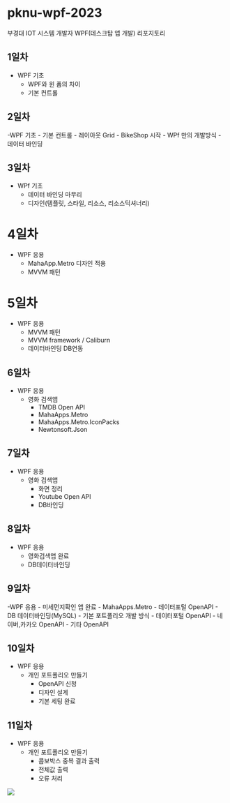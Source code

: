 # pknu-wpf-2023
부경대 IOT 시스템 개발자 WPF(데스크탑 앱 개발) 리포지토리


## 1일차
- WPF 기초
	- WPF와 윈 폼의 차이
	- 기본 컨트롤
	
## 2일차

-WPF 기초
	- 기본 컨트롤
	- 레이아웃 Grid
	- BikeShop 시작
	- WPf 만의 개발방식
	- 데이터 바인딩
	
	

## 3일차
- WPf 기초
	- 데이터 바인딩 마무리
	- 디자인(템플릿, 스타일, 리소스, 리소스딕셔너리)
	
	
# 4일차
- WPF 응용
	- MahaApp.Metro 디자인 적용
	- MVVM 패턴
	
# 5일차
- WPF 응용
	- MVVM 패턴
	- MVVM framework / Caliburn
	- 데이터바인딩 DB연동
	
	
## 6일차
- WPF 응용
	- 영화 검색앱
		- TMDB Open API
		- MahaApps.Metro
		- MahaApps.Metro.IconPacks
		- Newtonsoft.Json
		
## 7일차
- WPF 응용
	- 영화 검색앱
		- 화면 정리
		- Youtube Open API
		- DB바인딩
		
## 8일차
- WPF 응용
	- 영화검색앱 완료
	- DB데이터바인딩
		
## 9일차

-WPF 응용
	- 미세먼지확인 앱 완료
		- MahaApps.Metro
		- 데이터포털 OpenAPI
		- DB 데이터바인딩(MySQL)
	- 기본 포트폴리오 개발 방식
		- 데이터포털 OpenAPI
		- 네이버,카카오 OpenAPI
		- 기타 OpenAPI
		
## 10일차
- WPF 응용
	- 개인 포트폴리오 만들기
		- OpenAPI 신청
		- 디자인 설계
		- 기본 세팅 완료
## 11일차
- WPF 응용
	- 개인 포트폴리오 만들기
		- 콤보박스 중복 결과 출력
		- 전체값 출력
		- 오류 처리
		
<img 
src = "[https://github.com/mini9155/pknu-wpf-2023/blob/main/Mart/Mart.sln](https://github.com/mini9155/pknu-wpf-2023/blob/main/Mart/mart.gif)">

